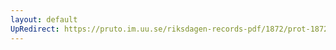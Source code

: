 ```yaml
---
layout: default
UpRedirect: https://pruto.im.uu.se/riksdagen-records-pdf/1872/prot-1872--fk--125/prot-1872--fk--125_002.pdf
---
```

